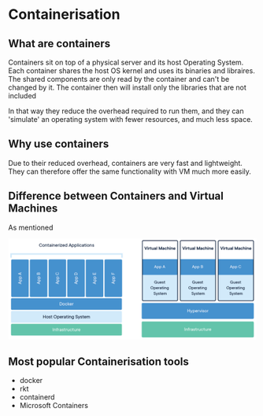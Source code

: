 # Containerisation


## What are containers
Containers sit on top of a physical server and its host Operating System. Each container shares the host OS kernel and uses its binaries and libraires.
The shared components are only read by the container and can't be changed by it. The container then will install only the libraries that are not included 

In that way they reduce the overhead required to run them, and they can 'simulate' an operating system with fewer resources, and much less space.


## Why use containers
Due to their reduced overhead, containers are very fast and lightweight.
They can therefore offer the same functionality with VM much more easily.

## Difference between Containers and Virtual Machines 
As mentioned

![Containers vs VMs](docker-containerized-and-vm-transparent-bg.png)
## Most popular Containerisation tools
- docker
- rkt
- containerd
- Microsoft Containers

